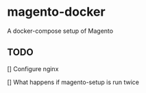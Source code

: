 # magento-docker
A docker-compose setup of Magento


## TODO

[] Configure nginx

[] What happens if magento-setup is run twice

